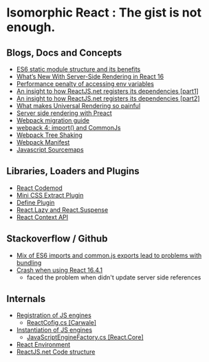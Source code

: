 # Isomorphic React : The gist is not enough. 

## Blogs, Docs and Concepts
* [ES6 static module structure and its benefits](https://exploringjs.com/es6/ch_modules.html#static-module-structure)
* [What’s New With Server-Side Rendering in React 16](https://medium.com/hackernoon/whats-new-with-server-side-rendering-in-react-16-9b0d78585d67)
* [Performance penalty of accessing env variables](https://www.reddit.com/r/node/comments/7thtlv/performance_penalty_of_accessing_env_variables/)
* [An insight to how ReactJS.net registers its dependencies [part1]](https://docs.microsoft.com/en-us/dotnet/csharp/programming-guide/classes-and-structs/static-constructors)
* [An insight to how ReactJS.net registers its dependencies [part2]](https://haacked.com/archive/2010/05/16/three-hidden-extensibility-gems-in-asp-net-4.aspx/)
* [What makes Universal Rendering so painful](https://github.com/faceyspacey/react-universal-component#what-makes-universal-rendering-so-painful)
* [Server side rendering with Preact](https://preactjs.com/guide/v10/server-side-rendering/)
* [Webpack migration guide](https://webpack.js.org/migrate/4/)
* [webpack 4: import() and CommonJs](https://medium.com/webpack/webpack-4-import-and-commonjs-d619d626b655)
* [Webpack Tree Shaking](https://webpack.js.org/guides/tree-shaking/)
* [Webpack Manifest](https://webpack.js.org/concepts/manifest/)
* [Javascript Sourcemaps](https://developer.mozilla.org/en-US/docs/Tools/Debugger/How_to/Use_a_source_map)

## Libraries, Loaders and Plugins
* [React Codemod](https://github.com/reactjs/react-codemod)
* [Mini CSS Extract Plugin](https://github.com/webpack-contrib/mini-css-extract-plugin)
* [Define Plugin](https://webpack.js.org/plugins/define-plugin/)
* [React.Lazy and React.Suspense](https://reactjs.org/docs/code-splitting.html#reactlazy)
* [React Context API](https://reactjs.org/docs/context.html)


## Stackoverflow / Github
* [Mix of ES6 imports and common.js exports lead to problems with bundling](https://github.com/almende/vis/issues/2934)
* [Crash when using React 16.4.1](https://github.com/reactjs/React.NET/issues/555)
  * faced the problem when didn't update server side references

## Internals
* [Registration of JS engines](https://github.com/Taritsyn/JavaScriptEngineSwitcher/wiki/Registration-of-JS-engines)
  * [ReactCofig.cs [Carwale]](https://github.com/carwale/carwaleweb/blob/develop/Carwale/App_Start/ReactConfig.cs#L37)
* [Instantiation of JS engines](https://github.com/Taritsyn/JavaScriptEngineSwitcher/wiki/Creating-instances-of-JS-engines)
  * [JavaScriptEngineFactory.cs [React.Core]](https://github.com/reactjs/React.NET/blob/master/src/React.Core/JavaScriptEngineFactory.cs#L274)
* [React Environment](https://github.com/reactjs/React.NET/blob/master/src/React.Core/ReactEnvironment.cs#L85)
* [ReactJS.net Code structure](https://reactjs.net/dev/code-structure.html#interfaces-and-dependency-injection)
